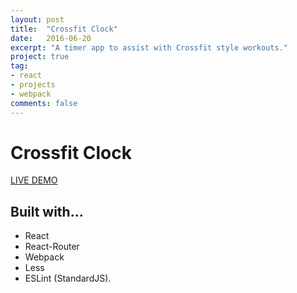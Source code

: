 ```yaml
---
layout: post
title:  "Crossfit Clock"
date:   2016-06-20
excerpt: "A timer app to assist with Crossfit style workouts."
project: true
tag:
- react
- projects
- webpack
comments: false
---
```



# Crossfit Clock

[LIVE DEMO](http://qualitydixon.github.io/CrossfitClock/)

## Built with...

- React
- React-Router
- Webpack
- Less
- ESLint (StandardJS).